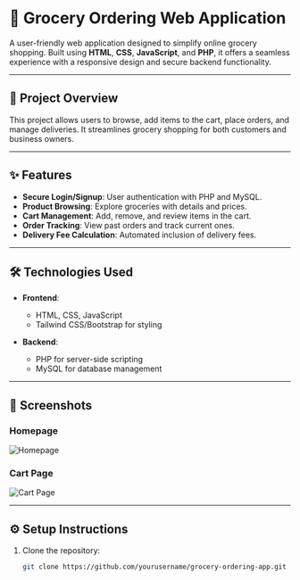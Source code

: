 # 🛒 Grocery Ordering Web Application  

A user-friendly web application designed to simplify online grocery shopping. Built using **HTML**, **CSS**, **JavaScript**, and **PHP**, it offers a seamless experience with a responsive design and secure backend functionality.  

---

## 🚀 Project Overview  
This project allows users to browse, add items to the cart, place orders, and manage deliveries. It streamlines grocery shopping for both customers and business owners.

---

## ✨ Features  
- **Secure Login/Signup**: User authentication with PHP and MySQL.  
- **Product Browsing**: Explore groceries with details and prices.  
- **Cart Management**: Add, remove, and review items in the cart.  
- **Order Tracking**: View past orders and track current ones.  
- **Delivery Fee Calculation**: Automated inclusion of delivery fees.  

---

## 🛠️ Technologies Used  
- **Frontend**:  
  - HTML, CSS, JavaScript  
  - Tailwind CSS/Bootstrap for styling  

- **Backend**:  
  - PHP for server-side scripting  
  - MySQL for database management  

---

## 📸 Screenshots  

### Homepage  
![Homepage](https://i.ibb.co/PrT8mJb/sample-image.jpg)  

### Cart Page  
![Cart Page](https://i.ibb.co/your-direct-cart-page-link.jpg)  


---

## ⚙️ Setup Instructions  
1. Clone the repository:  
   ```bash  
   git clone https://github.com/yourusername/grocery-ordering-app.git  

